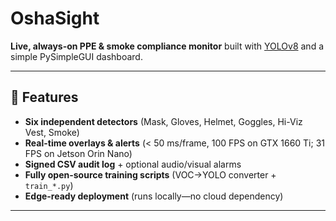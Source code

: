 # OshaSight

**Live, always-on PPE & smoke compliance monitor** built with [YOLOv8](https://github.com/ultralytics/ultralytics) and a simple PySimpleGUI dashboard.

---

## 🚀 Features

- **Six independent detectors** (Mask, Gloves, Helmet, Goggles, Hi-Viz Vest, Smoke)
- **Real-time overlays & alerts** (< 50 ms/frame, 100 FPS on GTX 1660 Ti; 31 FPS on Jetson Orin Nano)
- **Signed CSV audit log** + optional audio/visual alarms
- **Fully open-source training scripts** (VOC→YOLO converter + `train_*.py`)
- **Edge-ready deployment** (runs locally—no cloud dependency)

---
